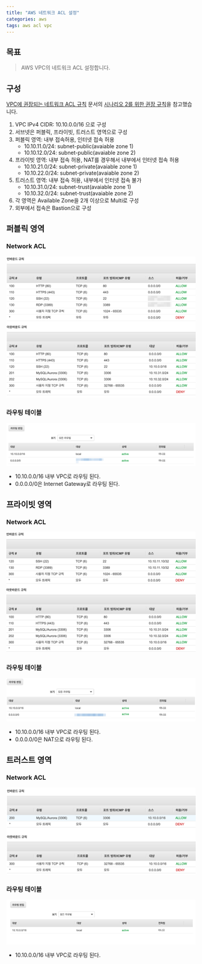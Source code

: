 ```yaml
---
title: "AWS 네트워크 ACL 설정"
categories: aws
tags: aws acl vpc
---
```


## 목표
>AWS VPC의 네트워크 ACL 설정합니다.

## 구성
[VPC에 권장되는 네트워크 ACL 규칙](https://docs.aws.amazon.com/ko_kr/vpc/latest/userguide/vpc-recommended-nacl-rules.html) 문서의 
[시나리오 2를 위한 권장 규칙](https://docs.aws.amazon.com/ko_kr/vpc/latest/userguide/vpc-recommended-nacl-rules.html#nacl-rules-scenario-2)을 참고했습니다.

1. VPC IPv4 CIDR: 10.10.0.0/16 으로 구성
1. 서브넷은 퍼블릭, 프라이빗, 트러스트 영역으로 구성
1. 퍼블릭 영역: 내부 접속허용, 인터넷 접속 허용
    - 10.10.11.0/24: subnet-public(avaiable zone 1)
    - 10.10.12.0/24: subnet-public(avaiable zone 2)
1. 프라이빗 영역: 내부 접속 허용, NAT를 경우해서 내부에서 인터넷 접속 허용
    - 10.10.21.0/24: subnet-private(avaiable zone 1)
    - 10.10.22.0/24: subnet-private(avaiable zone 2)
1. 트러스트 영역: 내부 접속 허용, 내부에서 인터넷 접속 불가
    - 10.10.31.0/24: subnet-trust(avaiable zone 1)
    - 10.10.32.0/24: subnet-trust(avaiable zone 2)
1. 각 영역은 Available Zone을 2개 이상으로 Multi로 구성
1. 외부에서 접속은 Bastion으로 구성

## 퍼블릭 영역
### Network ACL
[![](/assets/images/AWS-ACL-01.png)](/assets/images/AWS-ACL-01.png)
### 라우팅 테이블
[![](/assets/images/AWS-ACL-RT-01.png)](/assets/images/AWS-ACL-RT-01.png)
- 10.10.0.0/16 내부 VPC로 라우팅 된다.
- 0.0.0.0/0은 Internet Gateway로 라우팅 된다.

## 프라이빗 영역
### Network ACL
[![](/assets/images/AWS-ACL-02.png)](/assets/images/AWS-ACL-02.png)
### 라우팅 테이블
[![](/assets/images/AWS-ACL-RT-02.png)](/assets/images/AWS-ACL-RT-02.png)
- 10.10.0.0/16 내부 VPC로 라우팅 된다.
- 0.0.0.0/0은 NAT으로 라우팅 된다.

## 트러스트 영역
### Network ACL
[![](/assets/images/AWS-ACL-03.png)](/assets/images/AWS-ACL-03.png)
### 라우팅 테이블
[![](/assets/images/AWS-ACL-RT-03.png)](/assets/images/AWS-ACL-RT-03.png)
- 10.10.0.0/16 내부 VPC로 라우팅 된다.
